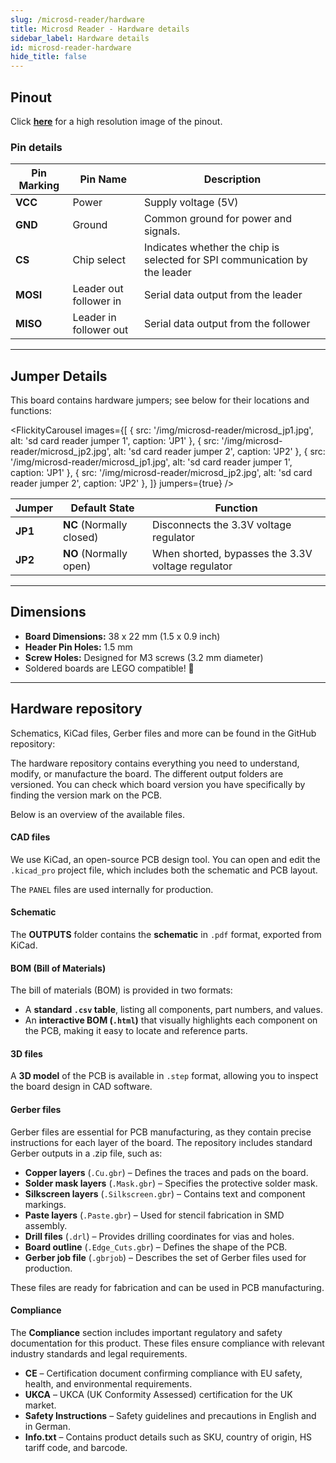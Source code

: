 ```yaml
---
slug: /microsd-reader/hardware
title: Microsd Reader - Hardware details
sidebar_label: Hardware details
id: microsd-reader-hardware
hide_title: false
---
```


## Pinout

<CenteredImage src="/img/microsd-reader/pinout.webp" alt="Pinout" />

Click [**here**](/img/microsd-reader/pinout.webp) for a high resolution image of the pinout.

### Pin details

| Pin Marking | Pin Name                | Description                                                           |
| ----------- | ----------------------- | --------------------------------------------------------------------- |
| **VCC**     | Power                   | Supply voltage (5V)                                                   |
| **GND**     | Ground                  | Common ground for power and signals.                                  |
| **CS**      | Chip select             | Indicates whether the chip is selected for SPI communication by the leader |
| **MOSI**    | Leader out follower in  | Serial data output from the leader                                    |
| **MISO**    | Leader in follower out  | Serial data output from the follower                                  |

---

## Jumper Details

This board contains hardware jumpers; see below for their locations and functions:

<FlickityCarousel
  images={[
    { src: '/img/microsd-reader/microsd_jp1.jpg', alt: 'sd card reader jumper 1', caption: 'JP1' },
    { src: '/img/microsd-reader/microsd_jp2.jpg', alt: 'sd card reader jumper 2', caption: 'JP2' },
    { src: '/img/microsd-reader/microsd_jp1.jpg', alt: 'sd card reader jumper 1', caption: 'JP1' },
    { src: '/img/microsd-reader/microsd_jp2.jpg', alt: 'sd card reader jumper 2', caption: 'JP2' },
  ]}
  jumpers={true}
/>

| Jumper  | Default State            | Function                                                                                        |
| ------- | ------------------------ | ------------------------------------------------------------------------------------------------- |
| **JP1** | **NC** (Normally closed) | Disconnects the 3.3V voltage regulator                                                            |
| **JP2** | **NO** (Normally open)   | When shorted, bypasses the 3.3V voltage regulator                                               |

---

## Dimensions

- **Board Dimensions:** 38 x 22 mm (1.5 x 0.9 inch)
- **Header Pin Holes:** 1.5 mm
- **Screw Holes:** Designed for M3 screws (3.2 mm diameter)
- Soldered boards are LEGO compatible! 🧱

---

## Hardware repository

Schematics, KiCad files, Gerber files and more can be found in the GitHub repository:

<QuickLink 
  title="microSD breakout Hardware design" 
  description="GitHub hardware repository for this product"
  url="https://github.com/SolderedElectronics/MicroSD-breakout-hardware-design" 
/> 

The hardware repository contains everything you need to understand, modify, or manufacture the board. The different output folders are versioned. You can check which board version you have specifically by finding the version mark on the PCB.

Below is an overview of the available files.  

#### CAD files

We use KiCad, an open-source PCB design tool. You can open and edit the `.kicad_pro` project file, which includes both the schematic and PCB layout.  

The `PANEL` files are used internally for production.  

#### Schematic

The **OUTPUTS** folder contains the **schematic** in `.pdf` format, exported from KiCad.

#### BOM (Bill of Materials)

The bill of materials (BOM) is provided in two formats:  

- A **standard `.csv` table**, listing all components, part numbers, and values.  
- An **interactive BOM (`.html`)** that visually highlights each component on the PCB, making it easy to locate and reference parts.  

#### 3D files

A **3D model** of the PCB is available in `.step` format, allowing you to inspect the board design in CAD software.  

#### Gerber files 

Gerber files are essential for PCB manufacturing, as they contain precise instructions for each layer of the board. The repository includes standard Gerber outputs in a .zip file, such as:  

- **Copper layers** (`.Cu.gbr`) – Defines the traces and pads on the board.  
- **Solder mask layers** (`.Mask.gbr`) – Specifies the protective solder mask.  
- **Silkscreen layers** (`.Silkscreen.gbr`) – Contains text and component markings.  
- **Paste layers** (`.Paste.gbr`) – Used for stencil fabrication in SMD assembly.  
- **Drill files** (`.drl`) – Provides drilling coordinates for vias and holes.  
- **Board outline** (`.Edge_Cuts.gbr`) – Defines the shape of the PCB.  
- **Gerber job file** (`.gbrjob`) – Describes the set of Gerber files used for production.  

These files are ready for fabrication and can be used in PCB manufacturing.

#### Compliance  

The **Compliance** section includes important regulatory and safety documentation for this product. These files ensure compliance with relevant industry standards and legal requirements.  

- **CE** – Certification document confirming compliance with EU safety, health, and environmental requirements.  
- **UKCA** – UKCA (UK Conformity Assessed) certification for the UK market.  
- **Safety Instructions** – Safety guidelines and precautions in English and in German.
- **Info.txt** – Contains product details such as SKU, country of origin, HS tariff code, and barcode.